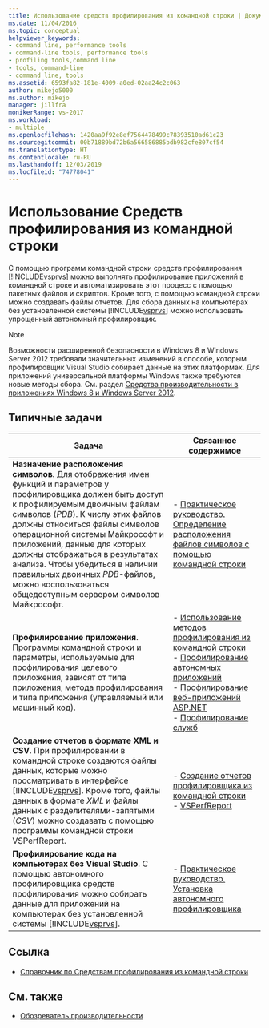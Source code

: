```yaml
---
title: Использование средств профилирования из командной строки | Документы Майкрософт
ms.date: 11/04/2016
ms.topic: conceptual
helpviewer_keywords:
- command line, performance tools
- command-line tools, performance tools
- profiling tools,command line
- tools, command-line
- command line, tools
ms.assetid: 6593fa82-181e-4009-a0ed-02aa24c2c063
author: mikejo5000
ms.author: mikejo
manager: jillfra
monikerRange: vs-2017
ms.workload:
- multiple
ms.openlocfilehash: 1420aa9f92e8ef7564478499c78393510ad61c23
ms.sourcegitcommit: 00b71889bd72b6a566586885bdb982cfe807cf54
ms.translationtype: HT
ms.contentlocale: ru-RU
ms.lasthandoff: 12/03/2019
ms.locfileid: "74778041"
---
```

# <a name="use-the-profiling-tools-from-the-command-line"></a>Использование Средств профилирования из командной строки
С помощью программ командной строки средств профилирования [!INCLUDE[vsprvs](../code-quality/includes/vsprvs_md.md)] можно выполнять профилирование приложений в командной строке и автоматизировать этот процесс с помощью пакетных файлов и скриптов. Кроме того, с помощью командной строки можно создавать файлы отчетов. Для сбора данных на компьютерах без установленной системы [!INCLUDE[vsprvs](../code-quality/includes/vsprvs_md.md)] можно использовать упрощенный автономный профилировщик.

> [!NOTE]
> Возможности расширенной безопасности в Windows 8 и Windows Server 2012 требовали значительных изменений в способе, которым профилировщик Visual Studio собирает данные на этих платформах. Для приложений универсальной платформы Windows также требуются новые методы сбора. См. раздел [Средства производительности в приложениях Windows 8 и Windows Server 2012](../profiling/performance-tools-on-windows-8-and-windows-server-2012-applications.md).

## <a name="common-tasks"></a>Типичные задачи

| Задача | Связанное содержимое |
| - | - |
| **Назначение расположения символов**. Для отображения имен функций и параметров у профилировщика должен быть доступ к профилируемым двоичным файлам символов (*PDB*). К числу этих файлов должны относиться файлы символов операционной системы Майкрософт и приложений, данные для которых должны отображаться в результатах анализа. Чтобы убедиться в наличии правильных двоичных *PDB*-файлов, можно воспользоваться общедоступным сервером символов Майкрософт. | -   [Практическое руководство. Определение расположения файлов символов с помощью командной строки](../profiling/how-to-specify-symbol-file-locations-from-the-command-line.md) |
| **Профилирование приложения**. Программы командной строки и параметры, используемые для профилирования целевого приложения, зависят от типа приложения, метода профилирования и типа приложения (управляемый или машинный код). | -   [Использование методов профилирования из командной строки](../profiling/using-profiling-methods-to-collect-performance-data-from-the-command-line.md)<br />-   [Профилирование автономных приложений](../profiling/command-line-profiling-of-stand-alone-applications.md)<br />-   [Профилирование веб-приложений ASP.NET](../profiling/command-line-profiling-of-aspnet-web-applications.md)<br />-   [Профилирование служб](../profiling/command-line-profiling-of-services.md) |
| **Создание отчетов в формате XML и CSV**. При профилировании в командной строке создаются файлы данных, которые можно просматривать в интерфейсе [!INCLUDE[vsprvs](../code-quality/includes/vsprvs_md.md)]. Кроме того, файлы данных в формате *XML* и файлы данных с разделителями-запятыми (*CSV*) можно создавать с помощью программы командной строки VSPerfReport. | -   [Создание отчетов профилировщика из командной строки](../profiling/creating-profiler-reports-from-the-command-line.md)<br />-   [VSPerfReport](../profiling/vsperfreport.md) |
| **Профилирование кода на компьютерах без Visual Studio**. С помощью автономного профилировщика средств профилирования можно собирать данные для приложений на компьютерах без установленной системы [!INCLUDE[vsprvs](../code-quality/includes/vsprvs_md.md)]. | -   [Практическое руководство. Установка автономного профилировщика](../profiling/how-to-install-the-stand-alone-profiler.md) |

## <a name="reference"></a>Ссылка
- [Справочник по Средствам профилирования из командной строки](../profiling/command-line-profiling-tools-reference.md)

## <a name="see-also"></a>См. также
- [Обозреватель производительности](../profiling/performance-explorer.md)
